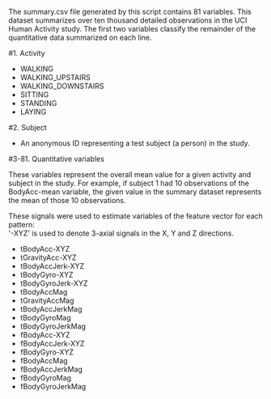 The summary.csv file generated by this script contains 81 variables.  This dataset summarizes over ten thousand detailed observations in the 
UCI Human Activity study.  The first two variables classify the remainder of the quantitative data summarized on each line.

#1.  Activity
- WALKING
- WALKING_UPSTAIRS
- WALKING_DOWNSTAIRS
- SITTING
- STANDING
- LAYING
  
#2.  Subject
- An anonymous ID representing a test subject (a person) in the study.
  
#3-81.  Quantitative variables
 
These variables represent the overall mean value for a given activity and subject in the study.  For example, if subject 1 had 10 observations
  of the BodyAcc-mean variable, the given value in the summary dataset represents the mean of those 10 observations.
  
These signals were used to estimate variables of the feature vector for each pattern:  
  '-XYZ' is used to denote 3-axial signals in the X, Y and Z directions.

- tBodyAcc-XYZ
- tGravityAcc-XYZ
- tBodyAccJerk-XYZ
- tBodyGyro-XYZ
- tBodyGyroJerk-XYZ
- tBodyAccMag
- tGravityAccMag
- tBodyAccJerkMag
- tBodyGyroMag
- tBodyGyroJerkMag
- fBodyAcc-XYZ
- fBodyAccJerk-XYZ
- fBodyGyro-XYZ
- fBodyAccMag
- fBodyAccJerkMag
- fBodyGyroMag
- fBodyGyroJerkMag
